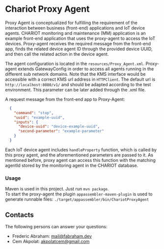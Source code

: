 # Chariot Proxy Agent
Proxy Agent is conceptualized for fulfilling the requirement of the interaction between business (front-end) applications and IoT device agents.
CHARIOT monitoring and maintenance (MM) application is an example front-end application that uses the proxy-agent to access the IoT devices.
Proxy-agent receives the required message from the front-end app, finds the related device agent ID through the provided device UUID, and then call the related action in the device agent.

The agent configuration is located in the `resources/Proxy_Agent.xml`. 
Proxy-agent extends GatewayConfig in order to access all agents running in the different sub network domains. 
Note that the KMS interface would be accessible with a correct KMS url address in `HTTPClient`. 
The default url is  `http://localhost:8080/v1/` and should be adapted according to the test environment. This parameter can be later added through the .xml file. 

A request message from the front-end app to Proxy-Agent:

```json
  {
    "command": "stop",
    "uuid": "example-uuid",
    "inputs": {
      "device-uuid": "device-example-uuid",
      "second-parameter": "example-parameter"
    }
  }
```
Each IoT device agent includes `handleProperty` function, which is called by this proxy agent, and the aforementioned parameters are passed to it.
As mentioned before, proxy agent can access this function with the matching agentId stored by the monitoring agent in the CHARIOT database. 


### Usage
Maven is used in this project. Just run `mvn package`.\
To start the proxy-agent the plugin `appassembler-maven-plugin` 
is used to generate runnable files: `./target/appassembler/bin/ChariotProxyAgent`

## Contacts

The following persons can answer your questions: 

- Frederic Abraham: [mail@fabraham.dev](mailto://mail@fabraham.dev)
- Cem Akpolat: [akpolatcem@gmail.com](mailto://akpolatcem@gmail.com)

 
